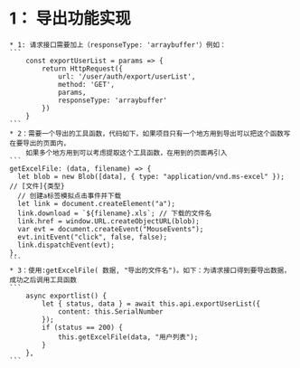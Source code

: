 # 1： 导出功能实现
    * 1: 请求接口需要加上（responseType: 'arraybuffer'）例如：
    ```
        const exportUserList = params => {
            return HttpRequest({
                url: '/user/auth/export/userList',
                method: 'GET',
                params,
                responseType: 'arraybuffer'
            })
        }
    ```
    * 2：需要一个导出的工具函数，代码如下，如果项目只有一个地方用到导出可以把这个函数写在要导出的页面内，
        如果多个地方用到可以考虑提取这个工具函数，在用到的页面再引入
    ```
    getExcelFile: (data, filename) => {
      let blob = new Blob([data], { type: "application/vnd.ms-excel" }); // [文件]{类型}
      // 创建a标签模拟点击事件并下载
      let link = document.createElement("a");
      link.download = `${filename}.xls`; // 下载的文件名
      link.href = window.URL.createObjectURL(blob);
      var evt = document.createEvent("MouseEvents");
      evt.initEvent("click", false, false);
      link.dispatchEvent(evt);
    },
    ```
    * 3：使用:getExcelFile( 数据, "导出的文件名")。如下：为请求接口得到要导出数据，成功之后调用工具函数
    ```
        async exportlist() {
            let { status, data } = await this.api.exportUserList({
                content: this.SerialNumber
            });
            if (status == 200) {
                this.getExcelFile(data, "用户列表");
            }
        },
    ```

